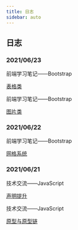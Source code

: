 ```yaml
---
title: 日志
sidebar: auto
---
```


## 日志

### 2021/06/23

前端学习笔记——Bootstrap

[表格类](fornt-end-learn/promote/Bootstrap/表格类)

前端学习笔记——Bootstrap

[图片类](fornt-end-learn/promote/Bootstrap/图片类.html)

### 2021/06/22

前端学习笔记——Bootstrap

[网格系统](technical-docs/Bootstrap/网格系统.html)

### 2021/06/21

技术交流——JavaScript

[声明提升](technical-docs/JavaScript/声明提升.html)

技术交流——JavaScript

[原型与原型链](technical-docs/JavaScript/原型与原型链.html)